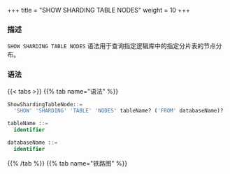 +++
title = "SHOW SHARDING TABLE NODES"
weight = 10
+++

### 描述

`SHOW SHARDING TABLE NODES` 语法用于查询指定逻辑库中的指定分片表的节点分布。

### 语法

{{< tabs >}}
{{% tab name="语法" %}}
```sql
ShowShardingTableNode::=
  'SHOW' 'SHARDING' 'TABLE' 'NODES' tableName? ('FROM' databaseName)?

tableName ::=
  identifier

databaseName ::=
  identifier
```
{{% /tab %}}
{{% tab name="铁路图" %}}
<iframe frameborder="0" name="diagram" id="diagram" width="100%" height="100%"></iframe>
{{% /tab %}}
{{< /tabs >}}

### 补充说明

- 未指定 `databaseName` 时，默认是当前使用的 `DATABASE`。 如果也未使用 `DATABASE` 则会提示 `No database selected`。

### 返回值说明

| 列     | 说明          |
| ------| --------------|
| name  | 分片规则名称    |
| nodes | 分片节点       |

### 示例

- 查询指定逻辑库中指定分片表的节点分布

```sql
SHOW SHARDING TABLE NODES t_order_item FROM sharding_db;
```

```sql
mysql> SHOW SHARDING TABLE NODES t_order_item FROM sharding_db;
+--------------+------------------------------------------------------------------------------------------------------------+
| name         | nodes                                                                                                      |
+--------------+------------------------------------------------------------------------------------------------------------+
| t_order_item | resource_0.t_order_item_0, resource_0.t_order_item_1, resource_1.t_order_item_0, resource_1.t_order_item_1 |
+--------------+------------------------------------------------------------------------------------------------------------+
1 row in set (0.00 sec)
```

- 查询当前逻辑库中指定分片表的节点分布

```sql
SHOW SHARDING TABLE NODES t_order_item;
```

```sql
mysql> SHOW SHARDING TABLE NODES t_order_item;
+--------------+------------------------------------------------------------------------------------------------------------+
| name         | nodes                                                                                                      |
+--------------+------------------------------------------------------------------------------------------------------------+
| t_order_item | resource_0.t_order_item_0, resource_0.t_order_item_1, resource_1.t_order_item_0, resource_1.t_order_item_1 |
+--------------+------------------------------------------------------------------------------------------------------------+
1 row in set (0.00 sec)
```

- 查询指定逻辑库中所有分片表的节点分布

```sql
SHOW SHARDING TABLE NODES FROM sharding_db;
```

```sql
mysql> SHOW SHARDING TABLE NODES FROM sharding_db;
+--------------+------------------------------------------------------------------------------------------------------------+
| name         | nodes                                                                                                      |
+--------------+------------------------------------------------------------------------------------------------------------+
| t_order_item | resource_0.t_order_item_0, resource_0.t_order_item_1, resource_1.t_order_item_0, resource_1.t_order_item_1 |
+--------------+------------------------------------------------------------------------------------------------------------+
1 row in set (0.00 sec)
```

- 查询当前逻辑库中所有分片表的节点分布

```sql
SHOW SHARDING TABLE NODES;
```

```sql
mysql> SHOW SHARDING TABLE NODES;
+--------------+------------------------------------------------------------------------------------------------------------+
| name         | nodes                                                                                                      |
+--------------+------------------------------------------------------------------------------------------------------------+
| t_order_item | resource_0.t_order_item_0, resource_0.t_order_item_1, resource_1.t_order_item_0, resource_1.t_order_item_1 |
+--------------+------------------------------------------------------------------------------------------------------------+
1 row in set (0.00 sec)
```

### 保留字

`SHOW`、`SHARDING`、`TABLE`、`NODES`、`FROM`

### 相关链接

- [保留字](/cn/user-manual/shardingsphere-proxy/distsql/syntax/reserved-word/)

